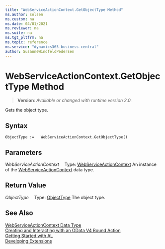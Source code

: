 ```yaml
---
title: "WebServiceActionContext.GetObjectType Method"
ms.author: solsen
ms.custom: na
ms.date: 04/01/2021
ms.reviewer: na
ms.suite: na
ms.tgt_pltfrm: na
ms.topic: reference
ms.service: "dynamics365-business-central"
author: SusanneWindfeldPedersen
---
```

[//]: # (START>DO_NOT_EDIT)
[//]: # (IMPORTANT:Do not edit any of the content between here and the END>DO_NOT_EDIT.)
[//]: # (Any modifications should be made in the .xml files in the ModernDev repo.)
# WebServiceActionContext.GetObjectType Method
> **Version**: _Available or changed with runtime version 2.0._

Gets the object type.


## Syntax
```
ObjectType :=   WebServiceActionContext.GetObjectType()
```

## Parameters
*WebServiceActionContext*
&emsp;Type: [WebServiceActionContext](webserviceactioncontext-data-type.md)
An instance of the [WebServiceActionContext](webserviceactioncontext-data-type.md) data type.

## Return Value
*ObjectType*
&emsp;Type: [ObjectType](../objecttype/objecttype-option.md)
The object type.


[//]: # (IMPORTANT: END>DO_NOT_EDIT)
## See Also
[WebServiceActionContext Data Type](webserviceactioncontext-data-type.md)  
[Creating and Interacting with an OData V4 Bound Action](../../devenv-creating-and-interacting-with-odatav4-bound-action.md)  
[Getting Started with AL](../../devenv-get-started.md)  
[Developing Extensions](../../devenv-dev-overview.md)